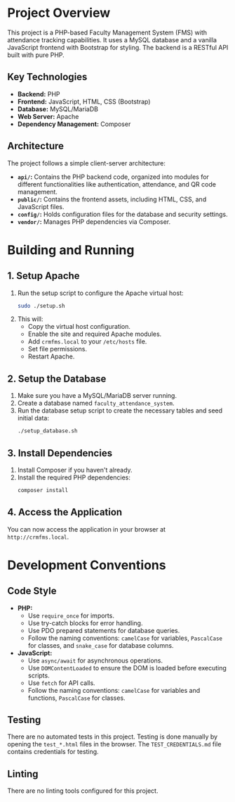 
# Project Overview

This project is a PHP-based Faculty Management System (FMS) with attendance tracking capabilities. It uses a MySQL database and a vanilla JavaScript frontend with Bootstrap for styling. The backend is a RESTful API built with pure PHP.

## Key Technologies

*   **Backend:** PHP
*   **Frontend:** JavaScript, HTML, CSS (Bootstrap)
*   **Database:** MySQL/MariaDB
*   **Web Server:** Apache
*   **Dependency Management:** Composer

## Architecture

The project follows a simple client-server architecture:

*   **`api/`:** Contains the PHP backend code, organized into modules for different functionalities like authentication, attendance, and QR code management.
*   **`public/`:** Contains the frontend assets, including HTML, CSS, and JavaScript files.
*   **`config/`:** Holds configuration files for the database and security settings.
*   **`vendor/`:** Manages PHP dependencies via Composer.

# Building and Running

## 1. Setup Apache

1.  Run the setup script to configure the Apache virtual host:
    ```bash
    sudo ./setup.sh
    ```
2.  This will:
    *   Copy the virtual host configuration.
    *   Enable the site and required Apache modules.
    *   Add `crmfms.local` to your `/etc/hosts` file.
    *   Set file permissions.
    *   Restart Apache.

## 2. Setup the Database

1.  Make sure you have a MySQL/MariaDB server running.
2.  Create a database named `faculty_attendance_system`.
3.  Run the database setup script to create the necessary tables and seed initial data:
    ```bash
    ./setup_database.sh
    ```

## 3. Install Dependencies

1.  Install Composer if you haven't already.
2.  Install the required PHP dependencies:
    ```bash
    composer install
    ```

## 4. Access the Application

You can now access the application in your browser at `http://crmfms.local`.

# Development Conventions

## Code Style

*   **PHP:**
    *   Use `require_once` for imports.
    *   Use try-catch blocks for error handling.
    *   Use PDO prepared statements for database queries.
    *   Follow the naming conventions: `camelCase` for variables, `PascalCase` for classes, and `snake_case` for database columns.
*   **JavaScript:**
    *   Use `async/await` for asynchronous operations.
    *   Use `DOMContentLoaded` to ensure the DOM is loaded before executing scripts.
    *   Use `fetch` for API calls.
    *   Follow the naming conventions: `camelCase` for variables and functions, `PascalCase` for classes.

## Testing

There are no automated tests in this project. Testing is done manually by opening the `test_*.html` files in the browser. The `TEST_CREDENTIALS.md` file contains credentials for testing.

## Linting

There are no linting tools configured for this project.

